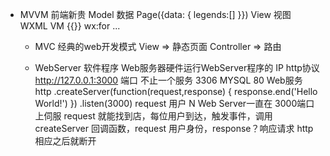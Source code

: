 - MVVM  前端新贵
  Model 数据 Page({data: {
      legends:[]
  }})
  View 视图
  WXML
  VM {{}} wx:for ...

  - MVC 经典的web开发模式
    View => 静态页面
    Controller => 路由

  - WebServer 软件程序
    Web服务器硬件运行WebServer程序的
    IP http协议
    http://127.0.0.1:3000 端口 不止一个服务
    3306 MYSQL 
    80 Web服务
    http
        .createServer(function(request,response) {
            response.end('Hello World!')
        })
        .listen(3000)
    request 用户 N   Web Server一直在 3000端口上伺服
    request 就能找到店，每位用户到达，触发事件，调用createServer 回调函数，request 用户身份，response？响应请求 http 相应之后就断开
